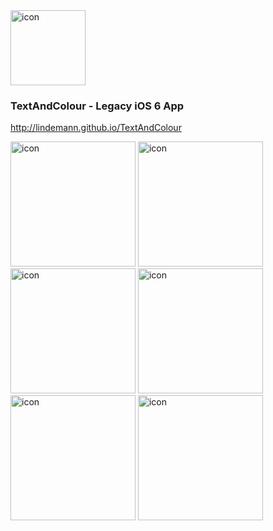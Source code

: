 <img src="http://lindemann.github.io/TextAndColour/images/icon.png" alt="icon" width="120">

### TextAndColour - Legacy iOS 6 App
http://lindemann.github.io/TextAndColour

<img src="http://lindemann.github.io/TextAndColour/images/screenshot_01.png" alt="icon" width="200">
<img src="http://lindemann.github.io/TextAndColour/images/screenshot_02.png" alt="icon" width="200">
<img src="http://lindemann.github.io/TextAndColour/images/screenshot_03.png" alt="icon" width="200">
<img src="http://lindemann.github.io/TextAndColour/images/screenshot_04.png" alt="icon" width="200">
<img src="http://lindemann.github.io/TextAndColour/images/screenshot_05.png" alt="icon" width="200">
<img src="http://lindemann.github.io/TextAndColour/images/screenshot_07.png" alt="icon" width="200">
